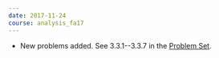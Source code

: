 ```yaml
---
date: 2017-11-24
course: analysis_fa17
---
```


- New problems added. See 3.3.1--3.3.7 in the [Problem Set](http://ckottke.ncf.edu/analysis/script.pdf).

